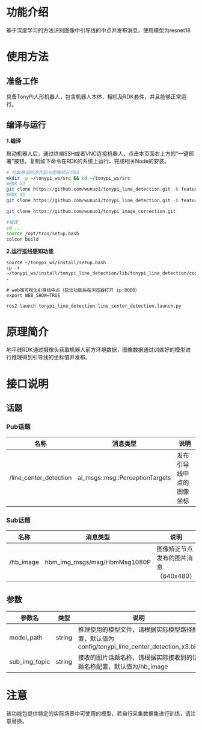 # 功能介绍

基于深度学习的方法识别图像中引导线的中点并发布消息，使用模型为resnet18

# 使用方法

## 准备工作

具备TonyPi人形机器人，包含机器人本体、相机及RDK套件，并且能够正常运行。

## 编译与运行

**1.编译**

启动机器人后，通过终端SSH或者VNC连接机器人，点击本页面右上方的“一键部署”按钮，复制如下命令在RDK的系统上运行，完成相关Node的安装。

```bash
# 拉取赛道检测代码与图像矫正代码
mkdir -p ~/tonypi_ws/src && cd ~/tonypi_ws/src
#RDK X3
git clone https://github.com/wunuo1/tonypi_line_detection.git -b feature-x3
#RDK X5
git clone https://github.com/wunuo1/tonypi_line_detection.git -b feature-x5

git clone https://github.com/wunuo1/tonypi_image_correction.git

#编译
cd ..
source /opt/tros/setup.bash
colcon build
```

**2.运行巡线感知功能**

```shell
source ~/tonypi_ws/install/setup.bash
cp -r ~/tonypi_ws/install/tonypi_line_detection/lib/tonypi_line_detection/config/ .

# web端可视化引导线中点（启动功能后在浏览器打开 ip:8000）
export WEB_SHOW=TRUE

ros2 launch tonypi_line_detection line_center_detection.launch.py
```

# 原理简介

地平线RDK通过摄像头获取机器人前方环境数据，图像数据通过训练好的模型进行推理得到引导线的坐标值并发布。

# 接口说明

## 话题

### Pub话题

| 名称                          | 消息类型                                                     | 说明                                                   |
| ----------------------------- | ------------------------------------------------------------ | ------------------------------------------------------ |
| /line_center_detection        | ai_msgs::msg::PerceptionTargets               | 发布引导线中点的图像坐标                 |

### Sub话题
| 名称                          | 消息类型                                                     | 说明                                                   |
| ----------------------------- | ------------------------------------------------------------ | ------------------------------------------------------ |
| /hb_image                     | hbm_img_msgs/msg/HbmMsg1080P                                 | 图像矫正节点发布的图片消息（640x480）                   |

## 参数

| 参数名                | 类型        | 说明   |
| --------------------- | ----------- | -------------------------------------------------------------------------------------------------- |
| model_path       | string | 推理使用的模型文件，请根据实际模型路径配置，默认值为config/tonypi_line_center_detection_x3.bin |
| sub_img_topic    | string |  接收的图片话题名称，请根据实际接收到的话题名称配置，默认值为/hb_image |

# 注意
该功能包提供特定的实际场景中可使用的模型，若自行采集数据集进行训练，请注意替换。
